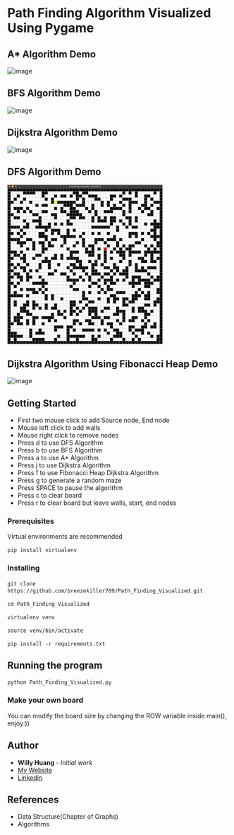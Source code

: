 # Path Finding Algorithm Visualized Using Pygame

## A* Algorithm Demo
![image](https://github.com/breezekiller789/Path_Finding_Visualized/blob/master/Demo_GIFs/Astar_Demo.gif)

## BFS Algorithm Demo
![image](https://github.com/breezekiller789/Path_Finding_Visualized/blob/master/Demo_GIFs/BFS_Demo.gif)

## Dijkstra Algorithm Demo
![image](https://github.com/breezekiller789/Path_Finding_Visualized/blob/master/Demo_GIFs/Dijkstra_Demo.gif)

## DFS Algorithm Demo
![image](https://github.com/breezekiller789/Path_Finding_Visualized/blob/master/Demo_GIFs/DFS_Demo.gif)

## Dijkstra Algorithm Using Fibonacci Heap Demo
![image](https://github.com/breezekiller789/Path_Finding_Visualized/blob/master/Demo_GIFs/Fibonacci_Heap_Dijkstra_Demo.gif)

## Getting Started

* First two mouse click to add Source node, End node
* Mouse left click to add walls
* Mouse right click to remove nodes
* Press d to use DFS Algorithm
* Press b to use BFS Algorithm
* Press a to use A* Algorithm
* Press j to use Dijkstra Algorithm
* Press f to use Fibonacci Heap Dijkstra Algorithm
* Press g to generate a random maze
* Press SPACE to pause the algorithm
* Press c to clear board
* Press r to clear board but leave walls, start, end nodes

### Prerequisites

Virtual environments are recommended

```
pip install virtualenv
```

### Installing

```
git clone https://github.com/breezekiller789/Path_Finding_Visualized.git
```
```
cd Path_Finding_Visualized
```
```
virtualenv venv
```
```
source venv/bin/activate
```
```
pip install -r requirements.txt
```

## Running the program

```
python Path_Finding_Visualized.py
```

### Make your own board

You can modify the board size by changing the ROW variable inside main(), enjoy:))

## Author

* **Willy Huang** - *Initial work*
* [My Website](https://breezekiller789.github.io/blog/)
* [Linkedin](https://www.linkedin.com/in/jin-wei-huang-6a4105208/)

## References

* Data Structure(Chapter of Graphs)
* Algorithms
